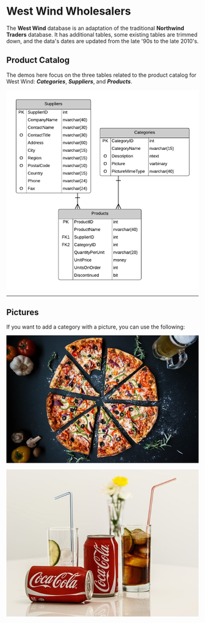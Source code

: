 # West Wind Wholesalers

The **West Wind** database is an adaptation of the traditional **Northwind Traders** database. It has additional tables, some existing tables are trimmed down, and the data's dates are updated from the late '90s to the late 2010's.

## Product Catalog

The demos here focus on the three tables related to the product catalog for West Wind: ***Categories***, ***Suppliers***, and ***Products***.

![Product Catalog](WestWind-2019-ProductCatalog.png)

----

## Pictures

If you want to add a category with a picture, you can use the following:

![Pizza](pizza.jpg)

![Pop](pop.jpg)
